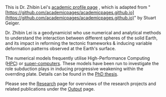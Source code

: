 This is Dr. Zhibin Lei's [academic profile page](zhibinlei.github.io)
, which is adapted from "[https://github.com/academicpages/academicpages.github.io](https://github.com/academicpages/academicpages.github.io)" by Stuart Geiger. 

Dr. Zhibin Lei is a geodynamicist who use numerical and analytical methods to understand the interaction between different spheres of the solid Earth, and its impact in reforming the tectonic frameworks & inducing variable deformation patterns observed at the Earth's surface.

The numerical models frequently utilise High-Performance Computing ([HPC](https://en.wikipedia.org/wiki/High-performance_computing)) or [super-computers](https://en.wikipedia.org/wiki/Supercomputer). These models have been run to investigate the role subduction plays in inducing progressive weakening within the overrding plate. Details can be found in the [PhD thesis](https://orca.cardiff.ac.uk/id/eprint/152759/1/2022leizphd.pdf).

Please see the [Research](https://zhibinlei.github.io/research/) page for overviews of the research projects and related publications under the [Output](https://zhibinlei.github.io/output/) page.
